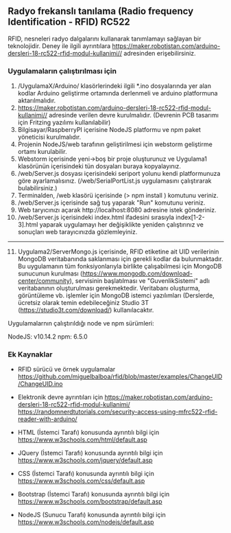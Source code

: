 ## Radyo frekanslı tanılama (Radio frequency Identification - RFID) RC522

RFID, nesneleri radyo dalgalarını kullanarak tanımlamayı sağlayan bir teknolojidir.
Deney ile ilgili ayrıntılara <https://maker.robotistan.com/arduino-dersleri-18-rc522-rfid-modul-kullanimi//> adresinden erişebilirsiniz.

### Uygulamaların çalıştırılması için

1. /UygulamaX/Arduino/ klasörlerindeki ilgili *.ino dosyalarında yer alan kodlar Arduino geliştirme ortamında derlenmeli ve arduino platformuna aktarılmalıdır.
2. <https://maker.robotistan.com/arduino-dersleri-18-rc522-rfid-modul-kullanimi//> adresinde verilen devre kurulmalıdır. (Devrenin PCB tasarımı için Fritzing yazılımı kullanılabilir)
3. Bilgisayar/RaspberryPI içerisine NodeJS platformu ve npm paket yöneticisi kurulmalıdır.
4. Projenin NodeJS/web tarafının geliştirilmesi için webstorm geliştirme ortamı kurulabilir.
5. Webstorm içerisinde yeni->boş bir proje oluşturunuz ve Uygulama1 klasörünün içerisindeki tün dosyaları buraya kopyalayınız.
6. /web/Server.js dosyası içerisindeki seriport yolunu kendi platformunuza göre ayarlamalısınız. (/web/SerialPortList.js uygulamasını çalıştırarak bulabilirsiniz.)
7. Terminalden, /web klasörü içerisinde (> npm install ) komutunu veriniz.
8. /web/Server.js içerisinde sağ tuş yaparak "Run" komutunu veriniz.
9. Web taryıcınızı açarak http://localhost:8080 adresine istek gönderiniz.
10. /web/Server.js içerisindeki index.html ifadesini sırasıyla index[1-2-3].html yaparak uygulamayı her değişiklikte yeniden çalıştırınız ve sonuçları web tarayıcınızda  gözlemleyiniz. 
---
11. Uygulama2/ServerMongo.js içerisinde, RFID etiketine ait UID verilerinin MongoDB veritabanında saklanması için gerekli kodlar da bulunmaktadır. Bu uygulamanın 
tüm fonksiyonlarıyla birlikte çalışabilmesi için MongoDB sunucunun kurulması (<https://www.mongodb.com/download-center/community>), servisinin başlatılması ve "GuvenlikSistemi"
 adlı veritabanının oluşturulması gerekmektedir. Veritabanı oluşturma, görüntüleme vb. işlemler için MongoDB istemci yazılımları (Derslerde, ücretsiz
 olarak temin edebileceğiniz Studio 3T (<https://studio3t.com/download/>) kullanılacaktır.


Uygulamalarnın çalıştırıldığı node ve npm sürümleri:

NodeJS: v10.14.2
npm: 6.5.0

### Ek Kaynaklar

* RFID sürücü ve örnek uygulamalar <https://github.com/miguelbalboa/rfid/blob/master/examples/ChangeUID/ChangeUID.ino>

* Elektronik devre ayrıntıları için  <https://maker.robotistan.com/arduino-dersleri-18-rc522-rfid-modul-kullanimi/> <https://randomnerdtutorials.com/security-access-using-mfrc522-rfid-reader-with-arduino/>

* HTML (İstemci Tarafı) konusunda ayrıntılı bilgi için <https://www.w3schools.com/html/default.asp>

* JQuery (İstemci Tarafı) konusunda ayrıntılı bilgi için <https://www.w3schools.com/jquery/default.asp>

* CSS (İstemci Tarafı) konusunda ayrıntılı bilgi için <https://www.w3schools.com/css/default.asp>

* Bootstrap (İstemci Tarafı) konusunda ayrıntılı bilgi için <https://www.w3schools.com/bootstrap/default.asp>

* NodeJS (Sunucu Tarafı) konusunda ayrıntılı bilgi için <https://www.w3schools.com/nodejs/default.asp>

